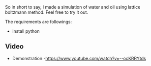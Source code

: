 So in short to say, I made a simulation of water and oil using lattice boltzmann method. Feel free to try it out.

The requirements are followings:
- install python

Video
----
- Demonstration
   -https://www.youtube.com/watch?v=--ocKRRYtds
